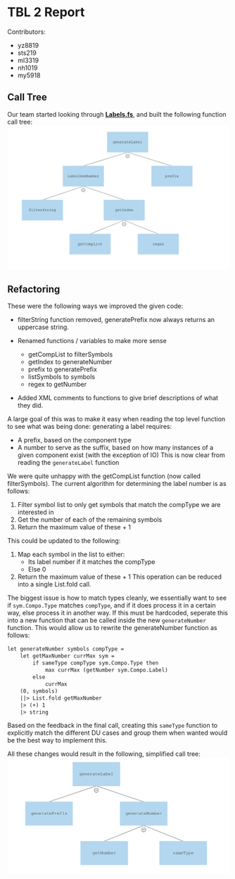 TBL 2 Report
============
Contributors: 
- yz8819
- sts219
- ml3319
- nh1019
- my5918

Call Tree
---------
Our team started looking through [**Labels.fs**](./Labels/Labels/src/Labels.fs), and built the following function call tree:
![]( call_tree.png)

Refactoring
-----------
These were the following ways we improved the given code:
- filterString function removed, generatePrefix now always returns an uppercase string.

- Renamed functions / variables to make more sense
    - getCompList to filterSymbols
    - getIndex to generateNumber
    - prefix to generatePrefix
    - listSymbols to symbols
    - regex to getNumber

- Added XML comments to functions to give brief descriptions of what they did.

A large goal of this was to make it easy when reading the top level function to see what was being done: generating a label requires:
- A prefix, based on the component type
- A number to serve as the suffix, based on how many instances of a given component exist (with the exception of IO)
This is now clear from reading the `generateLabel` function

We were quite unhappy with the getCompList function (now called filterSymbols). The current algorithm for determining the label number is as follows:
1. Filter symbol list to only get symbols that match the compType we are interested in
2. Get the number of each of the remaining symbols
3. Return the maximum value of these + 1

This could be updated to the following:
1. Map each symbol in the list to either:
    - Its label number if it matches the compType
    - Else 0
2. Return the maximum value of these + 1
This operation can be reduced into a single List.fold call.
    
The biggest issue is how to match types cleanly, we essentially want to see if `sym.Compo.Type` matches `compType`, and if it does process it in a certain way, else process it in another way. If this must be hardcoded, seperate this into a new function that can be called inside the new `generateNumber` function. This would allow us to rewrite the generateNumber function as follows:
``` F#
let generateNumber symbols compType =
    let getMaxNumber currMax sym = 
        if sameType compType sym.Compo.Type then
            max currMax (getNumber sym.Compo.Label) 
        else
            currMax
    (0, symbols)
    ||> List.fold getMaxNumber
    |> (+) 1
    |> string
```
Based on the feedback in the final call, creating this `sameType` function to explicitly match the different DU cases and group them when wanted would be the best way to implement this.

All these changes would result in the following, simplified call tree:
![](./call_tree_new.png)
